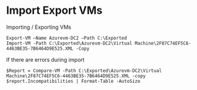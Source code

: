# Import Export VMs

 Importing / Exporting VMs

    Export-VM –Name Azurevm-DC2 –Path C:\Exported
    Import-VM -Path C:\Exported\Azurevm-DC2\Virtual Machine\2F87C74EF5C6-4463BE35-7B6464D9E525.XML -Copy

 If there are errors during import

    $Report = Compare-VM -Path C:\Exported\Azurevm-DC2\Virtual Machine\2F87C74EF5C6-4463BE35-7B6464D9E525.XML -copy
    $report.Incompatibilities | Format-Table -AutoSize